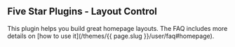 ## <a name="totc-layout-control"></a>Five Star Plugins - Layout Control

This plugin helps you build great homepage layouts. The FAQ includes more details on [how to use it](/themes/{{ page.slug }}/user/faq#homepage).
